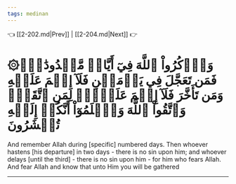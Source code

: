 ```yaml
---
tags: medinan
---
```


👈 [[2-202.md|Prev]] | [[2-204.md|Next]] 👉

# ۞وَٱذۡكُرُواْ ٱللَّهَ فِيٓ أَيَّامٖ مَّعۡدُودَٰتٖۚ فَمَن تَعَجَّلَ فِي يَوۡمَيۡنِ فَلَآ إِثۡمَ عَلَيۡهِ وَمَن تَأَخَّرَ فَلَآ إِثۡمَ عَلَيۡهِۖ لِمَنِ ٱتَّقَىٰۗ وَٱتَّقُواْ ٱللَّهَ وَٱعۡلَمُوٓاْ أَنَّكُمۡ إِلَيۡهِ تُحۡشَرُونَ

And remember Allah during [specific] numbered days. Then whoever hastens [his departure] in two days - there is no sin upon him; and whoever delays [until the third] - there is no sin upon him - for him who fears Allah. And fear Allah and know that unto Him you will be gathered

---

